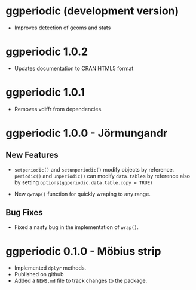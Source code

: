 # ggperiodic (development version)

* Improves detection of geoms and stats

# ggperiodic 1.0.2

* Updates documentation to CRAN HTML5 format

# ggperiodic 1.0.1

* Removes vdiffr from dependencies.

# ggperiodic 1.0.0 - Jörmungandr

## New Features

* `setperiodic()` and `setunperiodic()` modify objects
by reference. `periodic()` and `unperiodic()` can modify `data.table`s by
reference also by setting `options(ggperiodic.data.table.copy = TRUE)` 

* New `qwrap()` function for quickly wraping to any range.

## Bug Fixes

* Fixed a nasty bug in the implementation of `wrap()`.

# ggperiodic 0.1.0 - Möbius strip

* Implemented `dplyr` methods. 
* Published on github
* Added a `NEWS.md` file to track changes to the package.

